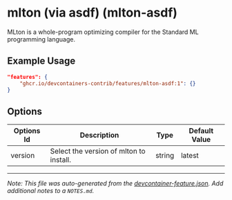 
# mlton (via asdf) (mlton-asdf)

MLton is a whole-program optimizing compiler for the Standard ML programming language.

## Example Usage

```json
"features": {
    "ghcr.io/devcontainers-contrib/features/mlton-asdf:1": {}
}
```

## Options

| Options Id | Description | Type | Default Value |
|-----|-----|-----|-----|
| version | Select the version of mlton to install. | string | latest |



---

_Note: This file was auto-generated from the [devcontainer-feature.json](https://github.com/devcontainers-contrib/features/blob/main/src/mlton-asdf/devcontainer-feature.json).  Add additional notes to a `NOTES.md`._
